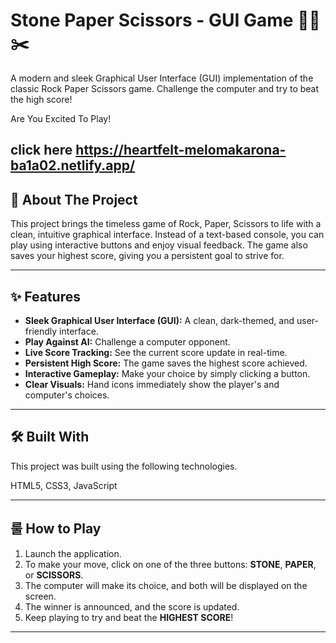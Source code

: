 # Stone Paper Scissors - GUI Game 🗿📄✂️

A modern and sleek Graphical User Interface (GUI) implementation of the classic Rock Paper Scissors game. Challenge the computer and try to beat the high score!

Are You Excited To Play!

click here https://heartfelt-melomakarona-ba1a02.netlify.app/
---

## 🚀 About The Project

This project brings the timeless game of Rock, Paper, Scissors to life with a clean, intuitive graphical interface. Instead of a text-based console, you can play using interactive buttons and enjoy visual feedback. The game also saves your highest score, giving you a persistent goal to strive for.

---

## ✨ Features

* **Sleek Graphical User Interface (GUI):** A clean, dark-themed, and user-friendly interface.
* **Play Against AI:** Challenge a computer opponent.
* **Live Score Tracking:** See the current score update in real-time.
* **Persistent High Score:** The game saves the highest score achieved.
* **Interactive Gameplay:** Make your choice by simply clicking a button.
* **Clear Visuals:** Hand icons immediately show the player's and computer's choices.

---

## 🛠️ Built With

This project was built using the following technologies.

HTML5, CSS3, JavaScript

---


## 룰 How to Play

1.  Launch the application.
2.  To make your move, click on one of the three buttons: **STONE**, **PAPER**, or **SCISSORS**.
3.  The computer will make its choice, and both will be displayed on the screen.
4.  The winner is announced, and the score is updated.
5.  Keep playing to try and beat the **HIGHEST SCORE**!

---

